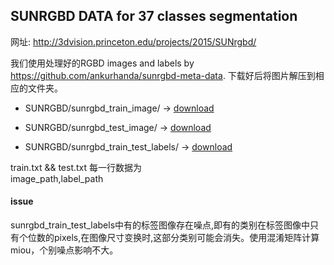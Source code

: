 ## SUNRGBD DATA for 37 classes segmentation

网址: http://3dvision.princeton.edu/projects/2015/SUNrgbd/

我们使用处理好的RGBD images and labels by https://github.com/ankurhanda/sunrgbd-meta-data. 下载好后将图片解压到相应的文件夹。

- SUNRGBD/sunrgbd_train_image/ -> [download](http://www.doc.ic.ac.uk/~ahanda/SUNRGBD-train_images.tgz)

- SUNRGBD/sunrgbd_test_image/  -> [download](http://www.doc.ic.ac.uk/~ahanda/SUNRGBD-test_images.tgz)

- SUNRGBD/sunrgbd_train_test_labels/  -> [download](https://github.com/ankurhanda/sunrgbd-meta-data/blob/master/sunrgbd_train_test_labels.tar.gz)

train.txt && test.txt 每一行数据为  
image_path,label_path

#### issue 
sunrgbd_train_test_labels中有的标签图像存在噪点,即有的类别在标签图像中只有个位数的pixels,在图像尺寸变换时,这部分类别可能会消失。使用混淆矩阵计算miou，个别噪点影响不大。